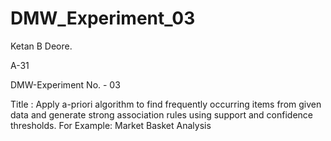 # DMW_Experiment_03

Ketan B Deore. 

A-31 

DMW-Experiment No. - 03

Title :
  Apply a-priori algorithm to find frequently occurring items from given data and generate strong association rules using support and confidence thresholds. 
For Example: Market Basket Analysis 
